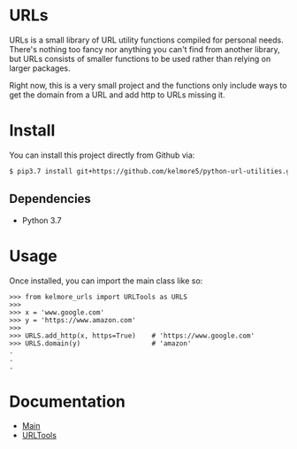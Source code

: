 # URLs

URLs is a small library of URL utility functions compiled for personal needs. There's 
nothing too fancy nor anything you can't find from another library, but URLs consists of
smaller functions to be used rather than relying on larger packages.

Right now, this is a very small project and the functions only include ways to get the domain
from a URL and add http to URLs missing it.

# Install

You can install this project directly from Github via:

```bash
$ pip3.7 install git+https://github.com/kelmore5/python-url-utilities.git
```

## Dependencies

- Python 3.7

# Usage

Once installed, you can import the main class like so:

    >>> from kelmore_urls import URLTools as URLS
    >>>
    >>> x = 'www.google.com'
    >>> y = 'https://www.amazon.com'
    >>>
    >>> URLS.add_http(x, https=True)    # 'https://www.google.com'
    >>> URLS.domain(y)                  # 'amazon'
    .
    .
    .

# Documentation

* [Main](docs/build/markdown/index.md)
* [URLTools](docs/build/markdown/pages/urls.md)
